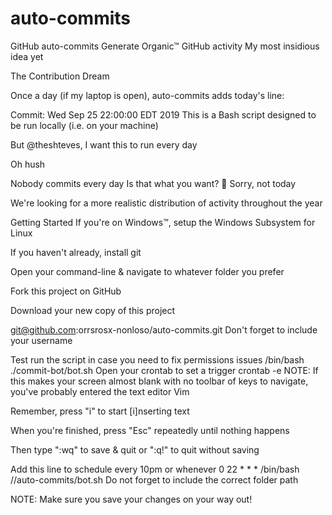 # auto-commits
GitHub auto-commits
Generate Organic™ GitHub activity
My most insidious idea yet


The Contribution Dream


Once a day (if my laptop is open),
auto-commits adds today's line:

Commit: Wed Sep 25 22:00:00 EDT 2019
This is a Bash script
designed to be run locally
(i.e. on your machine)




But @theshteves,
I want this to run every day

Oh hush

Nobody commits every day
Is that what you want?
🚫 Sorry, not today

We're looking for a more realistic distribution of activity throughout the year




Getting Started
If you're on Windows™,
setup the Windows Subsystem for Linux

If you haven't already,
install git


Open your command-line
& navigate to whatever folder you prefer

Fork this project on GitHub

Download your new copy of this project

git@github.com:orrsrosx-nonloso/auto-commits.git
Don't forget to include your username

Test run the script
in case you need to fix permissions issues
/bin/bash ./commit-bot/bot.sh
Open your crontab to set a trigger
crontab -e
NOTE:
If this makes your screen almost blank
with no toolbar of keys to navigate,
you've probably entered the text editor Vim

Remember, press "i" to start [i]nserting text

When you're finished,
press "Esc" repeatedly until nothing happens

Then type ":wq" to save & quit
or ":q!" to quit without saving

Add this line to schedule every 10pm or whenever
0 22 * * * /bin/bash /<full-path-to-your-folder>/auto-commits/bot.sh
Do not forget to include the correct folder path

NOTE:
Make sure you save your changes
on your way out!
